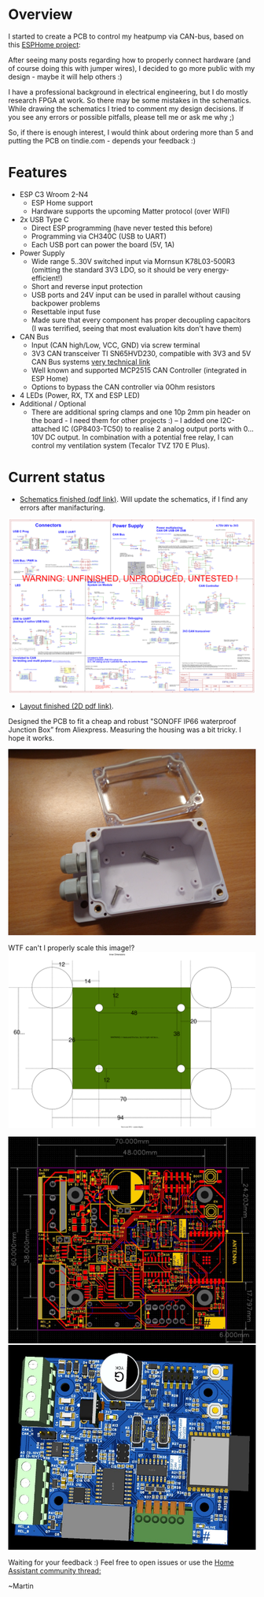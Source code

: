 # Overview
I started to create a PCB to control my heatpump via CAN-bus, based on this [ESPHome project](https://github.com/roberreiter/StiebelEltron-heatpump-over-esphome-can-bus):

After seeing many posts regarding how to properly connect hardware (and of course doing this with jumper wires), I decided to go more public with my design - maybe it will help others :)

I have a professional background in electrical engineering, but I do mostly research FPGA at work. So there may be some mistakes in the schematics. While drawing the schematics I tried to comment my design decisions. If you see any errors or possible pitfalls, please tell me or ask me why ;)

So, if there is enough interest, I would think about ordering more than 5 and putting the PCB on tindie.com - depends your feedback :)


# Features
- ESP C3 Wroom 2-N4 
  - ESP Home support
  - Hardware supports the upcoming Matter protocol (over WIFI)
- 2x USB Type C 
  - Direct ESP programming (have never tested this before)
  - Programming via CH340C (USB to UART)
  - Each USB port can power the board (5V, 1A)
- Power Supply
  - Wide range 5..30V switched input via Mornsun K78L03-500R3 (omitting the standard 3V3 LDO, so it should be very energy-efficient!)
  - Short and reverse input protection
  - USB ports and 24V input can be used in parallel without causing backpower problems
  - Resettable input fuse
  - Made sure that every component has proper decoupling capacitors (I was terrified, seeing that most evaluation kits don't have them)
- CAN Bus
  - Input (CAN high/Low, VCC, GND) via screw terminal 
  - 3V3 CAN transceiver TI SN65HVD230, compatible with 3V3 and 5V CAN Bus systems [very technical link](https://www.analog.com/en/technical-articles/can-bus-transceivers-operate-from-33v-or-5v-and-withstand-60v-faults.html) 
  - Well known and supported MCP2515 CAN Controller (integrated in ESP Home)
  - Options to bypass the CAN controller via 0Ohm resistors 
- 4 LEDs (Power, RX, TX and ESP LED)
- Additional / Optional
  - There are additional spring clamps and one 10p 2mm pin header on the board - I need them for other projects :)
  – I added one I2C-attached IC (GP8403-TC50) to realise 2 analog output ports with 0…10V DC output. In combination with a potential free relay, I can control my ventilation system (Tecalor TVZ 170 E Plus).




# Current status
- [Schematics finished (pdf link)](2023-04-20_JLCPCB/SCH_ESP_CAN_2023-04-20.pdf). Will update the schematics, if I find any errors after manifacturing. 

<img src="Images/SCH_ESP_CAN_0-main_2023-04-20.png" width="600">

- [Layout finished (2D pdf link)](2023-04-20_JLCPCB/PCB_PCB6_2023-04-20.pdf). 

Designed the PCB to fit a cheap and robust "SONOFF IP66 waterproof Junction Box” from Aliexpress. Measuring the housing was a bit tricky. I hope it works. 

<img src="Images/Sonoff_IP66_Waterproof_Junction_Box_Case.jpg" width="600">

WTF can't I properly scale this image!?
![Drawing|width=500](Images/Sonoff_IP66_Waterproof_Junction_Box_Case.drawio.svg)

<img src="Images/2023-04-20_2D_layout_JLCPCB.jpg" width="600">
<img src="Images/2023-04-20_3D_layout_JLCPCB.jpg" width="600">


Waiting for your feedback :)
Feel free to open issues or use the [Home Assistant community thread:](https://community.home-assistant.io/t/pcb-design-esp32-to-can-supporting-esphome-matter/549125)

~Martin 
